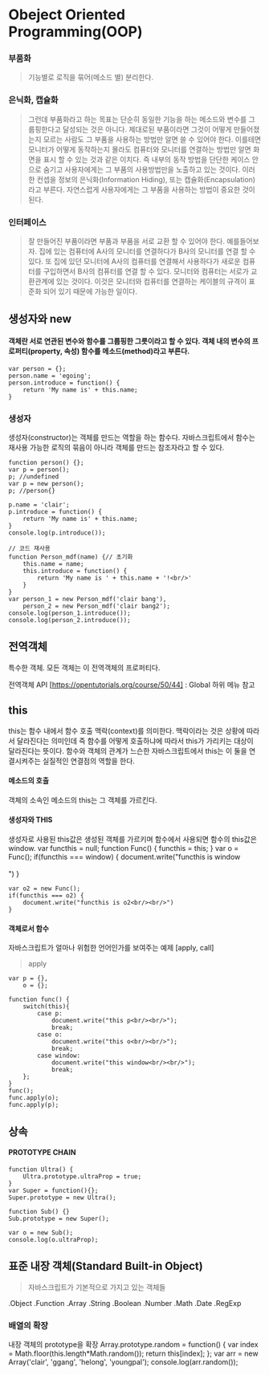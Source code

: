 # Obeject Oriented Programming(OOP)

### 부품화
> 기능별로 로직을 묶어(메소드 별) 분리한다.

### 은닉화, 캡슐화
> 그런데 부품화라고 하는 목표는 단순히 동일한 기능을 하는 메소드와 변수를 그룹핑한다고 달성되는 것은 아니다. 제대로된 부품이라면 그것이 어떻게 만들어졌는지 모르는 사람도 그 부품을 사용하는 방법만 알면 쓸 수 있어야 한다. 이를테면 모니터가 어떻게 동작하는지 몰라도 컴퓨터와 모니터를 연결하는 방법만 알면 화면을 표시 할 수 있는 것과 같은 이치다. 즉 내부의 동작 방법을 단단한 케이스 안으로 숨기고 사용자에게는 그 부품의 사용방법만을 노출하고 있는 것이다. 이러한 컨셉을 정보의 은닉화(Information Hiding), 또는 캡슐화(Encapsulation)라고 부른다. 자연스럽게 사용자에게는 그 부품을 사용하는 방법이 중요한 것이 된다.

### 인터페이스
> 잘 만들어진 부품이라면 부품과 부품을 서로 교환 할 수 있어야 한다. 예를들어보자. 집에 있는 컴퓨터에 A사의 모니터를 연결하다가 B사의 모니터를 연결 할 수 있다. 또 집에 있던 모니터에 A사의 컴퓨터를 연결해서 사용하다가 새로운 컴퓨터를 구입하면서 B사의 컴퓨터를 연결 할 수 있다. 모니터와 컴퓨터는 서로가 교환관계에 있는 것이다. 이것은 모니터와 컴퓨터를 연결하는 케이블의 규격이 표준화 되어 있기 때문에 가능한 일이다.

## 생성자와 new

#### 객체란 서로 연관된 변수와 함수를 그룹핑한 그릇이라고 할 수 있다. 객체 내의 변수의 프로퍼티(property, 속성) 함수를 메소드(method)라고 부른다.
    var person = {};
    person.name = 'egoing';
    person.introduce = function() {
        return 'My name is' + this.name;
    }

### 생성자
생성자(constructor)는 객체를 만드는 역할을 하는 함수다. 자바스크립트에서 함수는 재사용 가능한 로직의 묶음이 아니라 객체를 만드는 참조자라고 할 수 있다.

    function person() {};
    var p = person();
    p; //undefined
    var p = new person();
    p; //person{}

    p.name = 'clair';
    p.introduce = function() {
        return 'My name is' + this.name;
    }
    console.log(p.introduce());

    // 코드 재사용
    function Person_mdf(name) {// 초기화
        this.name = name;
        this.introduce = function() {
            return 'My name is ' + this.name + '!<br/>'
        }
    }
    var person_1 = new Person_mdf('clair bang'),
        person_2 = new Person_mdf('clair bang2');
    console.log(person_1.introduce());
    console.log(person_2.introduce());

## 전역객체
특수한 객체. 모든 객체는 이 전역객체의 프로퍼티다.

전역객체 API [https://opentutorials.org/course/50/44] : Global 하위 메뉴 참고

## this
this는 함수 내에서 함수 호출 맥락(context)를 의미한다. 맥락이라는 것은 상황에 따라서 달라진다는 의미인데 즉 함수를 어떻게 호출하냐에 따라서 this가 가리키는 대상이 달라진다는 뜻이다. 함수와 객체의 관계가 느슨한 자바스크립트에서 this는 이 둘을 연결시켜주는 실질적인 연결점의 역할을 한다.

#### 메소드의 호출
객체의 소속인 메소드의 this는 그 객체를 가르킨다.

#### 생성자와 THIS
생성자로 사용된 this값은 생성된 객체를 가르키며 함수에서 사용되면 함수의 this값은 window.
    var functhis = null;
    function Func() {
        functhis = this;
    }
    var o = Func();
    if(functhis === window) {
        document.write("functhis is window<br/><br/>")
    }

    var o2 = new Func();
    if(functhis === o2) {
        document.write("functhis is o2<br/><br/>")
    }

#### 객체로서 함수
자바스크립트가 얼마나 위험한 언어인가를 보여주는 예제 [apply, call]
>apply

    var p = {},
        o = {};

    function func() {
        switch(this){
            case p:
                document.write("this p<br/><br/>");
                break;
            case o:
                document.write("this o<br/><br/>");
                break;
            case window:
                document.write("this window<br/><br/>");
                break;
        };
    }
    func();
    func.apply(o);
    func.apply(p);

## 상속
#### PROTOTYPE CHAIN
    function Ultra() {
        Ultra.prototype.ultraProp = true;
    }
    var Super = function(){};
    Super.prototype = new Ultra();

    function Sub() {}
    Sub.prototype = new Super();

    var o = new Sub();
    console.log(o.ultraProp);

## 표준 내장 객체(Standard Built-in Object)
> 자바스크립트가 기본적으로 가지고 있는 객체들

.Object
.Function
.Array
.String
.Boolean
.Number
.Math
.Date
.RegExp

### 배열의 확장
내장 객체의 prototype을 확장
    Array.prototype.random = function() {
        var index = Math.floor(this.length*Math.random());
        return this[index];
    };
    var arr = new Array('clair', 'ggang', 'helong', 'youngpal');
    console.log(arr.random());
